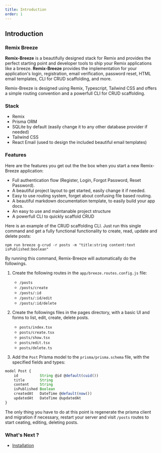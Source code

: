 ```yaml
---
title: Introduction
order: 1
---
```


## Introduction

### Remix Breeze

**Remix-Breeze** is a beautifully designed stack for Remix and provides the perfect starting point and developer tools to ship your Remix applications like a breeze. **Remix-Breeze** provides the implementation for your application's login, registration, email verification, password reset, HTML email templates, CLI for CRUD scaffolding, and more.

Remix-Breeze is designed using Remix, Typescript, Tailwind CSS and offers a simple routing convention and a powerfull CLI for CRUD scaffolding.

### Stack

- Remix
- Prisma ORM
- SQLite by default (easily change it to any other database provider if needed)
- Tailwind CSS
- React Email (used to design the included beautiful email templates)

### Features

Here are the features you get out the the box when you start a new Remix-Breeze application:

- Full authentication flow (Register, Login, Forgot Password, Reset Password).
- A beautiful project layout to get started, easily change it if needed.
- Easy to use routing system, forget about confusing file based routing.
- A beautiful markdown documentation template, to easily build your app docs.
- An easy to use and maintanable project structure
- A powerfull CLI to quickly scaffold CRUD

Here is an example of the CRUD scaffolding CLI. Just run this single command and get a fully functional functionality to create, read, update and delete posts:

```shellscript nonumber
npm run breeze g-crud -r posts -m "title:string content:text isPublished:boolean"
```

By running this command, Remix-Breeze will automatically do the followings.

1. Create the following routes in the `app/breeze.routes.config.js` file:

   - `/posts`
   - `/posts/create`
   - `/posts/:id`
   - `/posts/:id/edit`
   - `/posts/:id/delete`

2. Create the followings files in the pages directory, with a basic UI and forms to list, edit, create, delete posts.

   - `posts/index.tsx`
   - `posts/create.tsx`
   - `posts/show.tsx`
   - `posts/edit.tsx`
   - `posts/delete.ts`

3. Add the `Post` Prisma model to the `prisma/prisma.schema` file, with the specified fields and types:

```js
model Post {
    id          String @id @default(cuid())
    title       String
    content     String
    isPublished Boolean
    createdAt   DateTime @default(now())
    updatedAt   DateTime @updatedAt
}
```

The only thing you have to do at this point is regenerate the prisma client and migration if necessary, restart your server and visit `/posts` routes to start ceating, editing, deleting posts.

### What's Next ?

- [Installation](/docs/en/getting-started/installation)
